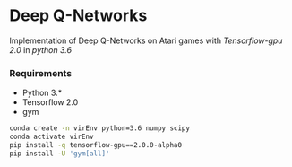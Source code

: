 # Deep Q-Networks
Implementation of Deep Q-Networks on Atari games with *Tensorflow-gpu 2.0* in *python 3.6*

### Requirements

- Python 3.*
- Tensorflow 2.0 
- gym

```bash
conda create -n virEnv python=3.6 numpy scipy
conda activate virEnv
pip install -q tensorflow-gpu==2.0.0-alpha0
pip install -U 'gym[all]'
```



